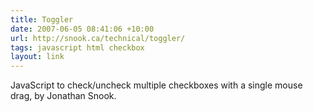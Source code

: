 ```yaml
---
title: Toggler
date: 2007-06-05 08:41:06 +10:00
url: http://snook.ca/technical/toggler/
tags: javascript html checkbox
layout: link
---
```

JavaScript to check/uncheck multiple checkboxes with a single mouse drag, by Jonathan Snook.
